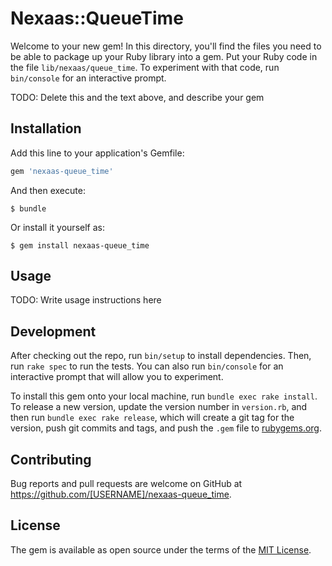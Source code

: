 # Nexaas::QueueTime

Welcome to your new gem! In this directory, you'll find the files you need to be able to package up your Ruby library into a gem. Put your Ruby code in the file `lib/nexaas/queue_time`. To experiment with that code, run `bin/console` for an interactive prompt.

TODO: Delete this and the text above, and describe your gem

## Installation

Add this line to your application's Gemfile:

```ruby
gem 'nexaas-queue_time'
```

And then execute:

    $ bundle

Or install it yourself as:

    $ gem install nexaas-queue_time

## Usage

TODO: Write usage instructions here

## Development

After checking out the repo, run `bin/setup` to install dependencies. Then, run `rake spec` to run the tests. You can also run `bin/console` for an interactive prompt that will allow you to experiment.

To install this gem onto your local machine, run `bundle exec rake install`. To release a new version, update the version number in `version.rb`, and then run `bundle exec rake release`, which will create a git tag for the version, push git commits and tags, and push the `.gem` file to [rubygems.org](https://rubygems.org).

## Contributing

Bug reports and pull requests are welcome on GitHub at https://github.com/[USERNAME]/nexaas-queue_time.

## License

The gem is available as open source under the terms of the [MIT License](https://opensource.org/licenses/MIT).
